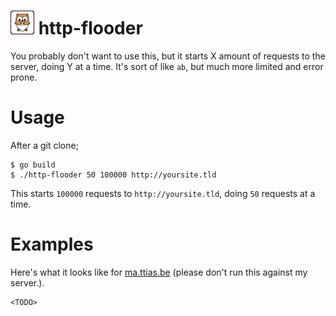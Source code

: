 # [![baby-gopher](https://raw.githubusercontent.com/drnic/babygopher-site/gh-pages/images/babygopher-logo-small.png)](http://www.babygopher.org) http-flooder

You probably don't want to use this, but it starts X amount of requests to the server, doing Y at a time. It's sort of like `ab`, but much more limited and error prone.

# Usage

After a git clone;

```
$ go build
$ ./http-flooder 50 100000 http://yoursite.tld
```

This starts `100000` requests to `http://yoursite.tld`, doing `50` requests at a time.

# Examples

Here's what it looks like for [ma.ttias.be](https://ma.ttias.be) (please don't run this against my server.).

```
<TODO>
```
